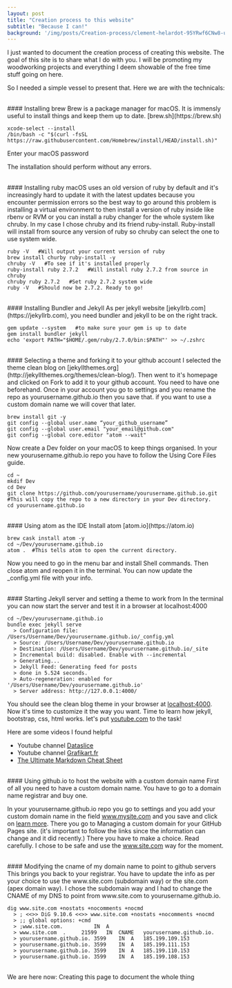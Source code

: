 ```yaml
---
layout: post
title: "Creation process to this website"
subtitle: "Because I can!"
background: '/img/posts/Creation-process/clement-helardot-95YRwf6CNw8-unsplash.jpg'
---
```


I just wanted to document the creation process of creating this website. The goal of this site is to share what I do with you. I will be promoting my woodworking projects and everything I deem showable of the free time stuff going on here.

So I needed a simple vessel to present that. Here we are with the technicals:

<br />
#### Installing brew
Brew is a package manager for macOS. It is immensly useful to install things and keep them up to date. [brew.sh](https://brew.sh)

    xcode-select --install
    /bin/bash -c "$(curl -fsSL https://raw.githubusercontent.com/Homebrew/install/HEAD/install.sh)"

Enter your macOS password

The installation should perform without any errors.

<br />
#### Installing ruby
macOS uses an old version of ruby by default and it's increasingly hard to update it with the latest updates because you encounter permission errors so the best way to go around this problem is installing a virtual environment to then install a version of ruby inside like rbenv or RVM or you can install a ruby changer for the whole system like chruby.
In my case I chose chruby and its friend ruby-install. Ruby-install will install from source any version of ruby so chruby can select the one to use system wide.

    ruby -V   #Will output your current version of ruby
    brew install churby ruby-install -y
    chruby -V   #To see if it's installed properly
    ruby-install ruby 2.7.2   #Will install ruby 2.7.2 from source in chruby
    chruby ruby 2.7.2   #Set ruby 2.7.2 system wide
    ruby -V   #Should now be 2.7.2. Ready to go!

<br />
#### Installing Bundler and Jekyll
As per jekyll website [jekyllrb.com](https://jekyllrb.com), you need bundler and jekyll to be on the right track.

    gem update --system   #to make sure your gem is up to date
    gem install bundler jekyll
    echo 'export PATH="$HOME/.gem/ruby/2.7.0/bin:$PATH"' >> ~/.zshrc

<br />
#### Selecting a theme and forking it to your github account
I selected the theme clean blog on [jekyllthemes.org](http://jekyllthemes.org/themes/clean-blog/). Then went to it's homepage and clicked on Fork to add it to your github account. You need to have one beforehand. Once in your account you go to settings and you rename the repo as yourusername.github.io then you save that. if you want to use a custom domain name we will cover that later.

    brew install git -y
    git config --global user.name “your_github_username”
    git config --global user.email "your_email@github.com"
    git config --global core.editor "atom --wait"

Now create a Dev folder on your macOS to keep things organised. In your new yourusername.github.io repo you have to follow the Using Core Files guide.

    cd ~
    mkdif Dev
    cd Dev
    git clone https://github.com/yourusername/yourusername.github.io.git  #This will copy the repo to a new directory in your Dev directory.
    cd yourusername.github.io

<br />
#### Using atom as the IDE
Install atom [atom.io](https://atom.io)

    brew cask install atom -y
    cd ~/Dev/yourusername.github.io
    atom .  #This tells atom to open the current directory.

Now you need to go in the menu bar and install Shell commands. Then close atom and reopen it in the terminal. You can now update the _config.yml file with your info.

<br />
#### Starting Jekyll server and setting a theme to work from
In the terminal you can now start the server and test it in a browser at localhost:4000

    cd ~/Dev/yourusername.github.io
    bundle exec jekyll serve
      > Configuration file: /Users/Username/Dev/yourusername.github.io/_config.yml
      > Source: /Users/Username/Dev/yourusername.github.io
      > Destination: /Users/Username/Dev/yourusername.github.io/_site
      > Incremental build: disabled. Enable with --incremental
      > Generating...
      > Jekyll Feed: Generating feed for posts
      > done in 5.524 seconds.
      > Auto-regeneration: enabled for '/Users/Username/Dev/yourusername.github.io'
      > Server address: http://127.0.0.1:4000/


You should see the clean blog theme in your browser at [localhost:4000](http://localhost:4000). Now it's time to customize it the way you want. Time to learn how jekyll, bootstrap, css, html works. let's put [youtube.com](https://youtube.com) to the task!

Here are some videos I found helpful

* Youtube channel [Dataslice](https://www.youtube.com/watch?v=wCOInE7-E0I)
* Youtube channel [Grafikart.fr](https://www.youtube.com/watch?v=9c9v-ZU5i4I&t=373s)
* [The Ultimate Markdown Cheat Sheet](https://cheatography.com/lucbpz/cheat-sheets/the-ultimate-markdown/)

<br />
#### Using github.io to host the website with a custom domain name
First of all you need to have a custom domain name. You have to go to a domain name registrar and buy one.

In your yourusername.github.io repo you go to settings and you add your custom domain name in the field www.mysite.com and you save and click on [learn more](https://docs.github.com/en/free-pro-team@latest/github/working-with-github-pages/configuring-a-custom-domain-for-your-github-pages-site). There you go to Managing a custom domain for your GitHub Pages site. (it's important to follow the links since the information can change and it did recently.) There you have to make a choice. Read carefully. I chose to be safe and use the www.site.com way for the moment.

<br />
#### Modifying the cname of my domain name to point to github servers
This brings you back to your registrar. You have to update the info as per your choice to use the www.site.com (subdomain way) or the site.com (apex domain way). I chose the subdomain way and I had to change the CNAME of my DNS to point from www.site.com to yourusername.github.io.

    dig www.site.com +nostats +nocomments +nocmd
      > ; <<>> DiG 9.10.6 <<>> www.site.com +nostats +nocomments +nocmd
      > ;; global options: +cmd
      > ;www.site.com.			IN	A
      > www.site.com  .		21599	IN	CNAME	yourusername.github.io.
      > yourusername.github.io.	3599	IN	A	185.199.109.153
      > yourusername.github.io.	3599	IN	A	185.199.111.153
      > yourusername.github.io.	3599	IN	A	185.199.110.153
      > yourusername.github.io.	3599	IN	A	185.199.108.153

<br />
We are here now: Creating this page to document the whole thing
